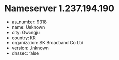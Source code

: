 # Nameserver 1.237.194.190

* as_number: 9318
* name: Unknown
* city: Gwangju
* country: KR
* organization: SK Broadband Co Ltd
* version: Unknown
* dnssec: false
